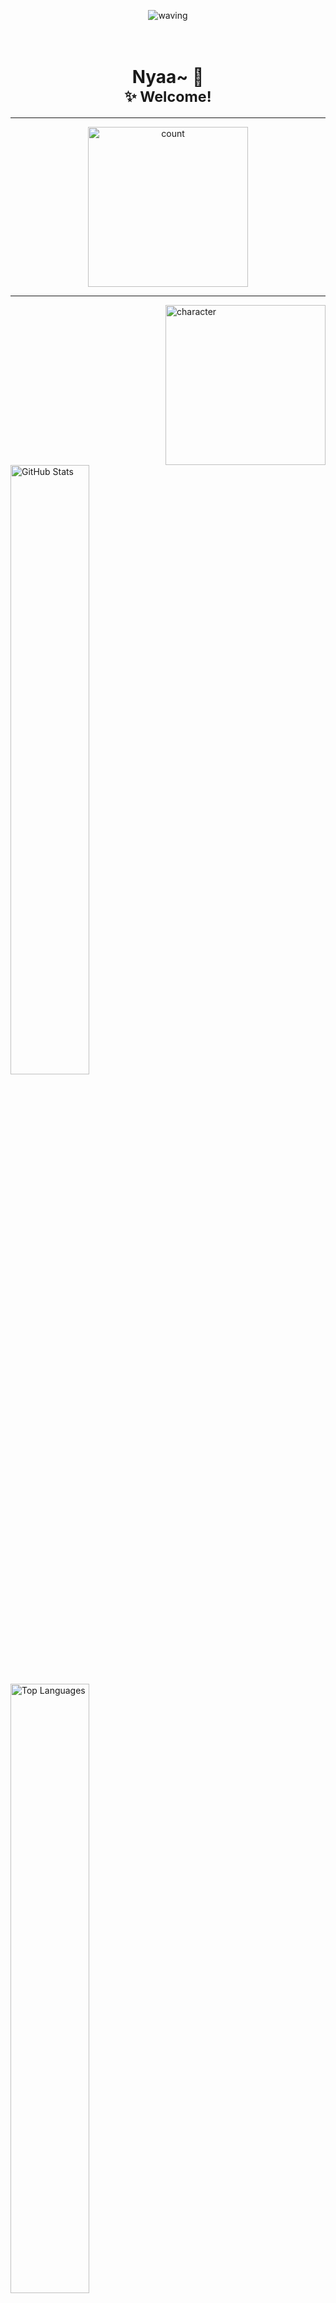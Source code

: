 <p align="center">
  <picture><img src="https://capsule-render.vercel.app/api?type=waving&height=100&color=timeGradient&section=header" alt="waving"/></picture>
</p>

<h1 align="center">
<br>Nyaa~ 🐾<br>
<sub>✨ Welcome!</sub>
</h1>

---

<p align="center">
  <picture><img src="https://count.getloli.com/@Sn0wo2?name=Sn0wo2&theme=rule34&padding=5&offset=0&align=center&scale=1.5&pixelated=0&darkmode=auto" width="256"  alt="count"/></picture>
</p>

---

<picture><img src="https://picker.me0wo.cc/character" align="right" width="256"  alt="character"/></picture>

<picture>
  <source media="(prefers-color-scheme: dark)" srcset="https://github-readme-stats.me0wo.cc/api?username=Sn0wo2&include_all_commits=true&ring_color=0969DA&show=reviews%2Cprs_merged%2Cprs_merged_percentage&custom_title=%E3%80%8CGitHub%20Stats%E3%80%8D&count_private=true&show_icons=true&theme=default&hide_border=true&hide_rank=true&border_radius=16&icon_color=4493F8&title_color=F0F6FC&text_color=9198A1&bg_color=0D1117">
  <source media="(prefers-color-scheme: light)" srcset="https://github-readme-stats.me0wo.cc/api?username=Sn0wo2&include_all_commits=true&ring_color=0969DA&show=reviews%2Cprs_merged%2Cprs_merged_percentage&custom_title=%E3%80%8CGitHub%20Stats%E3%80%8D&count_private=true&show_icons=true&theme=default&hide_border=true&hide_rank=true&border_radius=16&icon_color=0969DA&title_color=287DD7&text_color=59636E&bg_color=FFFFFF">
  <img alt="GitHub Stats" src="https://github-readme-stats.me0wo.cc/api?username=Sn0wo2&include_all_commits=true&ring_color=0969DA&show=reviews%2Cprs_merged%2Cprs_merged_percentage&custom_title=%E3%80%8CGitHub%20Stats%E3%80%8D&count_private=true&show_icons=true&theme=default&hide_border=true&hide_rank=true&border_radius=16&icon_color=0969DA&title_color=287DD7&text_color=59636E&bg_color=FFFFFF" width="50%" />
</picture>

<picture>
  <source media="(prefers-color-scheme: dark)" srcset="https://github-readme-stats.me0wo.cc/api/top-langs/?username=Sn0wo2&custom_title=%E3%80%8CMost%20Used%20Languages%E3%80%8D&layout=compact&langs_count=8&show_icons=true&theme=default&hide_border=true&hide_rank=true&border_radius=16&icon_color=4493F8&title_color=F0F6FC&text_color=9198A1&bg_color=0D1117">
  <source media="(prefers-color-scheme: light)" srcset="https://github-readme-stats.me0wo.cc/api/top-langs/?username=Sn0wo2&custom_title=%E3%80%8CMost%20Used%20Languages%E3%80%8D&layout=compact&langs_count=8&show_icons=true&theme=default&hide_border=true&hide_rank=true&border_radius=16&icon_color=0969DA&title_color=287DD7&text_color=59636E&bg_color=FFFFFF">
  <img alt="Top Languages" src="https://github-readme-stats.me0wo.cc/api/top-langs/?username=Sn0wo2&custom_title=%E3%80%8CMost%20Used%20Languages%E3%80%8D&layout=compact&langs_count=8&show_icons=true&theme=default&hide_border=true&hide_rank=true&border_radius=16&icon_color=0969DA&title_color=287DD7&text_color=59636E&bg_color=FFFFFF" width="50%" />
</picture>

---

<details open>
  <summary><h2>「OpenGPG」</h2></summary>

- **Fingerprint**: [🧷F632 A7DF E5A5 10EC DD97  7DA5 **CD3A 0F19 D1FC 2932**](./assets/Me0wo_public.asc)

</details>

---

<details open>
  <summary><h2>「Support My Work」</h2></summary>

[![](https://github.com/Sn0wo2/Sn0wo2/raw/refs/heads/out/sponsor/afdian-sponsor.svg)](https://afdian.com/a/Me0wo)

</details>

---

<details open>
  <summary><h2>「Connect With Me」</h2></summary>

&nbsp;&nbsp;&nbsp;&nbsp;&nbsp;&nbsp;&nbsp;&nbsp;[![Mail](https://img.shields.io/badge/%20-mail%40me0wo.cc-blue?style=flat-square&logo=gmail&logoColor=f5f5f5)](mailto:mail@me0wo.cc)  
&nbsp;&nbsp;&nbsp;&nbsp;&nbsp;&nbsp;&nbsp;&nbsp;[![No Spam](https://img.shields.io/badge/No%20Spam%20Please~-lightgrey?style=flat-square)](mailto:mail@me0wo.cc)

</details>

<p align="center">
  <picture><img src="https://capsule-render.vercel.app/api?type=waving&height=100&color=timeGradient&section=footer" alt="waving"/></picture>
</p>
